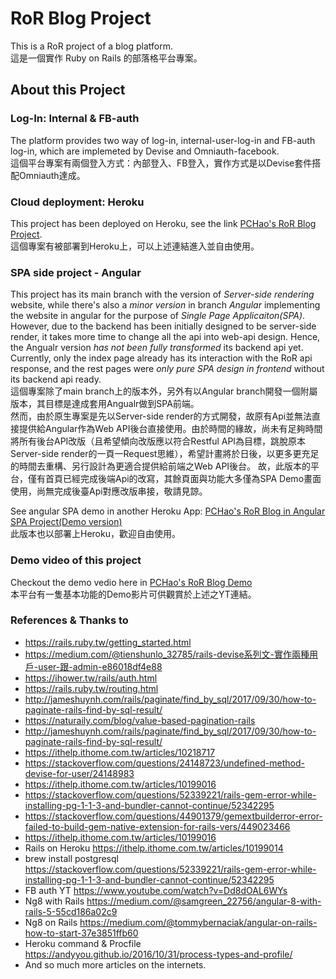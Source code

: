 # RoR Blog Project
This is a RoR project of a blog platform.  
這是一個實作 Ruby on Rails 的部落格平台專案。

## About this Project
### Log-In: Internal & FB-auth 
The platform provides two way of log-in, internal-user-log-in and FB-auth log-in,  which are implemeted by Devise and Omniauth-facebook.  
這個平台專案有兩個登入方式：內部登入、FB登入，實作方式是以Devise套件搭配Omniauth達成。

### Cloud deployment: Heroku
This project has been deployed on Heroku, see the link [PCHao's RoR Blog Project](https://pchao-ror-blog-app.herokuapp.com/).   
這個專案有被部署到Heroku上，可以上述連結進入並自由使用。

### SPA side project - Angular
This project has its main branch with the version of *Server-side rendering* website, while there's also a *minor version* in branch *Angular* implementing the website in angular for the purpose of *Single Page Applicaiton(SPA)*.  
However, due to the backend has been initially designed to be server-side render, it takes more time to change all the api into web-api design. Hence, the Angualr version *has not been fully transformed* its backend api yet.  
Currently, only the index page already has its interaction with the RoR api response, and the rest pages were *only pure SPA design in frontend* without its backend api ready.  
這個專案除了main branch上的版本外，另外有以Angular branch開發一個附屬版本，其目標是達成套用Angualr做到SPA前端。  
然而，由於原生專案是先以Server-side render的方式開發，故原有Api並無法直接提供給Angular作為Web API後台直接使用。由於時間的緣故，尚未有足夠時間將所有後台API改版（且希望傾向改版應以符合Restful API為目標，跳脫原本Server-side render的一頁一Request思維），希望計畫將於日後，以更多更充足的時間去重構、另行設計為更適合提供給前端之Web API後台。  故，此版本的平台，僅有首頁已經完成後端Api的改寫，其餘頁面與功能大多僅為SPA Demo畫面使用，尚無完成後臺Api對應改版串接，敬請見諒。

See angular SPA demo in another Heroku App: [PCHao's RoR Blog in Angular SPA Project(Demo version)](https://pchao-ror-ng-blog-app.herokuapp.com/)  
此版本也以部署上Heroku，歡迎自由使用。

### Demo video of this project
Checkout the demo vedio here in [PCHao's RoR Blog Demo](https://youtu.be/86lFbHx5opw)  
本平台有一隻基本功能的Demo影片可供觀賞於上述之YT連結。

### References & Thanks to
- https://rails.ruby.tw/getting_started.html
- https://medium.com/@tienshunlo_32785/rails-devise系列文-實作兩種用戶-user-跟-admin-e86018df4e88
- https://ihower.tw/rails/auth.html
- https://rails.ruby.tw/routing.html
- http://jameshuynh.com/rails/paginate/find_by_sql/2017/09/30/how-to-paginate-rails-find-by-sql-result/
- https://naturaily.com/blog/value-based-pagination-rails
- http://jameshuynh.com/rails/paginate/find_by_sql/2017/09/30/how-to-paginate-rails-find-by-sql-result/
- https://ithelp.ithome.com.tw/articles/10218717
- https://stackoverflow.com/questions/24148723/undefined-method-devise-for-user/24148983
- https://ithelp.ithome.com.tw/articles/10199016
- https://stackoverflow.com/questions/52339221/rails-gem-error-while-installing-pg-1-1-3-and-bundler-cannot-continue/52342295
- https://stackoverflow.com/questions/44901379/gemextbuilderror-error-failed-to-build-gem-native-extension-for-rails-vers/449023466
- https://ithelp.ithome.com.tw/articles/10199016
- Rails on Heroku https://ithelp.ithome.com.tw/articles/10199014
- brew install postgresql https://stackoverflow.com/questions/52339221/rails-gem-error-while-installing-pg-1-1-3-and-bundler-cannot-continue/52342295
- FB auth YT https://www.youtube.com/watch?v=Dd8dOAL6WYs
- Ng8 with Rails https://medium.com/@samgreen_22756/angular-8-with-rails-5-55cd186a02c9
- Ng8 on Rails https://medium.com/@tommybernaciak/angular-on-rails-how-to-start-37e3851ffb60
- Heroku command & Procfile https://andyyou.github.io/2016/10/31/process-types-and-profile/
- And so much more articles on the internets.
